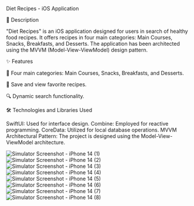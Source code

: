 Diet Recipes - iOS Application

📖 Description

"Diet Recipes" is an iOS application designed for users in search of healthy food recipes. It offers recipes in four main categories: Main Courses, Snacks, Breakfasts, and Desserts. The application has been architected using the MVVM (Model-View-ViewModel) design pattern.

✨ Features

🍲 Four main categories: Main Courses, Snacks, Breakfasts, and Desserts.

🌟 Save and view favorite recipes.

🔍 Dynamic search functionality.



🛠 Technologies and Libraries Used

SwiftUI: Used for interface design.
Combine: Employed for reactive programming.
CoreData: Utilized for local database operations.
MVVM Architectural Pattern: The project is designed using the Model-View-ViewModel architecture.


![Simulator Screenshot - iPhone 14 (1)](https://github.com/yasarkilicx34/DietReceipesApp/assets/83876748/668c98b7-c390-4f8d-8dd5-d5d99a29a290)  ![Simulator Screenshot - iPhone 14 (2)](https://github.com/yasarkilicx34/DietReceipesApp/assets/83876748/628082b9-cd10-4460-bd7d-08cacb23d691)  ![Simulator Screenshot - iPhone 14 (3)](https://github.com/yasarkilicx34/DietReceipesApp/assets/83876748/21d5dd16-f94b-4078-a8d0-32b6ec266f69)                     ![Simulator Screenshot - iPhone 14 (4)](https://github.com/yasarkilicx34/DietReceipesApp/assets/83876748/ec5aed30-d160-4733-be50-a698efd7e4f1)  ![Simulator Screenshot - iPhone 14 (5)](https://github.com/yasarkilicx34/DietReceipesApp/assets/83876748/1a4b70b2-047d-4085-9818-ab53d8733e9c)  ![Simulator Screenshot - iPhone 14 (6)](https://github.com/yasarkilicx34/DietReceipesApp/assets/83876748/8fcaf3f9-5031-420b-8fcf-005a87c41ba6)
![Simulator Screenshot - iPhone 14 (7)](https://github.com/yasarkilicx34/DietReceipesApp/assets/83876748/70ee5442-0f33-4ace-84c5-1670fec7adce)  ![Simulator Screenshot - iPhone 14 (8)](https://github.com/yasarkilicx34/DietReceipesApp/assets/83876748/84e6fdd0-4497-40bd-9d29-10ce45bf741b)




















